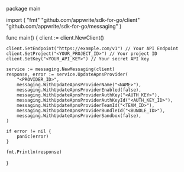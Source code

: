 package main

import (
    "fmt"
    "github.com/appwrite/sdk-for-go/client"
    "github.com/appwrite/sdk-for-go/messaging"
)

func main() {
    client := client.NewClient()

    client.SetEndpoint("https://example.com/v1") // Your API Endpoint
    client.SetProject("<YOUR_PROJECT_ID>") // Your project ID
    client.SetKey("<YOUR_API_KEY>") // Your secret API key

    service := messaging.NewMessaging(client)
    response, error := service.UpdateApnsProvider(
        "<PROVIDER_ID>",
        messaging.WithUpdateApnsProviderName("<NAME>"),
        messaging.WithUpdateApnsProviderEnabled(false),
        messaging.WithUpdateApnsProviderAuthKey("<AUTH_KEY>"),
        messaging.WithUpdateApnsProviderAuthKeyId("<AUTH_KEY_ID>"),
        messaging.WithUpdateApnsProviderTeamId("<TEAM_ID>"),
        messaging.WithUpdateApnsProviderBundleId("<BUNDLE_ID>"),
        messaging.WithUpdateApnsProviderSandbox(false),
    )

    if error != nil {
        panic(error)
    }

    fmt.Println(response)
}
